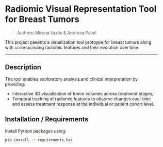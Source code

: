 # Radiomic Visual Representation Tool for Breast Tumors​
> Authors: Miruna Vasile & Andreea Pavel

This project pesents a visualization tool protoype for breast tumors along with 
corresponding radiomic features and their evolution over time.

--- 

## Description 

The tool enables exploratory analysis and clinical interpretation by providing:
- Interactive 3D visualization of tumor volumes across treatment stages;
- Temporal tracking of radiomic features to observe changes over time and assess
  treatment response at the individual or patient cohort level.


## Installation / Requirements
Install Python packages using:

```bash
pip install -r requirements.txt
